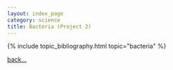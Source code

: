```yaml
---
layout: index_page
category: science
title: Bacteria (Project 2)
---
```


{% include topic_bibliography.html topic="bacteria" %}

[back...](/science)
